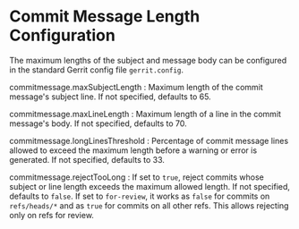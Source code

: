 Commit Message Length Configuration
===================================

The maximum lengths of the subject and message body can be
configured in the standard Gerrit config file `gerrit.config`.

commitmessage.maxSubjectLength
:	Maximum length of the commit message's subject line.  If
	not specified, defaults to 65.

commitmessage.maxLineLength
:	Maximum length of a line in the commit message's body.  If
	not specified, defaults to 70.

commitmessage.longLinesThreshold
:	Percentage of commit message lines allowed to exceed the
	maximum length before a warning or error is generated.  If
	not specified, defaults to 33.

commitmessage.rejectTooLong
:	If set to `true`, reject commits whose subject or line
	length exceeds the maximum allowed length.  If not
	specified, defaults to `false`.
	If set to `for-review`, it works as `false` for commits
	on `refs/heads/*` and as `true` for commits on all other
	refs. This allows rejecting only on refs for review. 

